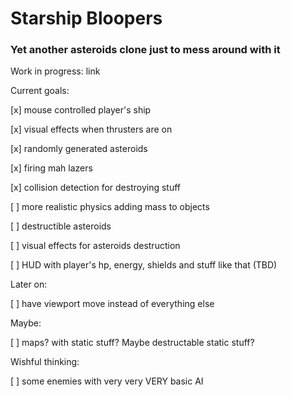 # Starship Bloopers

### Yet another asteroids clone just to mess around with it


Work in progress: link


Current goals:

[x] mouse controlled player's ship

[x] visual effects when thrusters are on

[x] randomly generated asteroids

[x] firing mah lazers

[x] collision detection for destroying stuff

[ ] more realistic physics adding mass to objects

[ ] destructible asteroids

[ ] visual effects for asteroids destruction

[ ] HUD with player's hp, energy, shields and stuff like that (TBD)


Later on:

[ ] have viewport move instead of everything else


Maybe:

[ ] maps? with static stuff? Maybe destructable static stuff?


Wishful thinking:

[ ] some enemies with very very VERY basic AI